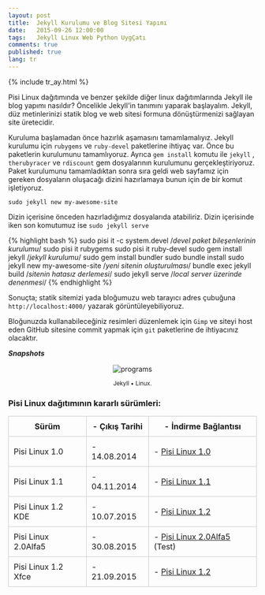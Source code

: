 ```yaml
---
layout: post
title:  Jekyll Kurulumu ve Blog Sitesi Yapımı
date:   2015-09-26 12:00:00
tags:   Jekyll Linux Web Python UygÇatı
comments: true
published: true
lang: tr
---
```


{% include tr_ay.html %}

Pisi Linux dağıtımında ve benzer şekilde diğer linux dağıtımlarında Jekyll ile blog yapımı nasıldır? Öncelikle Jekyll'in tanımını yaparak başlayalım. Jekyll, düz metinlerinizi statik blog ve web sitesi formuna  dönüştürmenizi sağlayan site üretecidir.

Kuruluma başlamadan önce hazırlık aşamasını tamamlamalıyız. Jekyll kurulumu için ```rubygems``` ve ```ruby-devel``` paketlerine ihtiyaç var. Önce bu paketlerin kurulumunu tamamlıyoruz. Ayrıca ```gem install``` komutu ile ```jekyll``` , ```therubyracer``` ve ```rdiscount```
gem dosyalarının kurulumunu gerçekleştiriyoruz. Paket kurulumunu tamamladıktan sonra sıra geldi web sayfamız için gereken dosyaların oluşacağı dizini hazırlamaya bunun için de bir komut işletiyoruz. 

```sudo jekyll new my-awesome-site```

Dizin içerisine önceden hazırladığımız dosyalarıda atabiliriz. Dizin içerisinde iken son komutumuz ise  ```sudo jekyll serve```

{% highlight bash %}
sudo pisi it -c system.devel		/*devel paket bileşenlerinin kurulumu*/
sudo pisi it rubygems
sudo pisi it ruby-devel
sudo gem install jekyll			/*jekyll kurulumu*/
sudo gem install bundler
sudo bundle install
sudo jekyll new my-awesome-site		/*yeni sitenin oluşturulması*/
bundle exec jekyll build		/*sitenin hatasız derlemesi*/
sudo jekyll serve			/*local server üzerinde denenmesi*/
{% endhighlight %}

Sonuçta; statik sitemizi yada bloğumuzu web tarayıcı adres çubuğuna ```http://localhost:4000/``` yazarak görüntüleyebiliyoruz.

Bloğunuzda kullanabileceğiniz resimleri düzenlemek için ```Gimp``` ve siteyi host eden GitHub sitesine commit yapmak için ```git``` paketlerine de ihtiyacınız olacaktır.

***Snapshots***

<div class='pull-right alert alert-warning' style="margin: 15px; text-align: center;">
  <img src="{{ site.baseurl }}/images/snapshot12.bmp" alt="programs" class="resize" />
  <p><small>Jekyll &bull; Linux.</small></p>
</div> 
  
<style>
img.resize {
  max-width:100%;
  max-height:100%;
}
</style>



### Pisi Linux dağıtımının kararlı sürümleri:



| Sürüm                  |- Çıkış Tarihi |- İndirme Bağlantısı |
|------------------------|---------------|---------------------|
| Pisi Linux 1.0         |- 14.08.2014   |- [Pisi Linux 1.0](https://sourceforge.net/projects/pisilinux/files/1.0/)|
| Pisi Linux 1.1         |- 04.11.2014   |- [Pisi Linux 1.1](https://sourceforge.net/projects/pisilinux/files/1.1/)|
| Pisi Linux 1.2 KDE     |- 10.07.2015   |- [Pisi Linux 1.2](https://sourceforge.net/projects/pisilinux/files/1.2/)|
| Pisi Linux 2.0Alfa5    |- 30.08.2015   |- [Pisi Linux 2.0Alfa5](https://openload.co/f/vuimrNgPjSE/Pisi-Linux-2.0-Alfa5-KDE5-KaraKedi-x86_64.iso) (Test)
| Pisi Linux 1.2 Xfce    |- 21.09.2015   |- [Pisi Linux 1.2](https://openload.co/f/R6JeYpGW3BM/Pisi-Linux-1.2-XFCE-x86_64.iso)|


<html>
        <title>Table Example</title>
        <style>
            table {
                border-collapse: collapse;
                width: 100%;
            }
            th, td {
                border: 1px solid #ccc;
                padding: 10px;
            }
            table.alt tr:nth-child(even) {
                background-color: #eee;
            }
            table.alt tr:nth-child(odd) {
                background-color: #fff;
            }            
        </style>
 </html> 
 <br>



